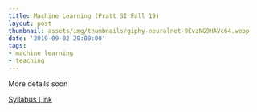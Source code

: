 ```yaml
---
title: Machine Learning (Pratt SI Fall 19)
layout: post
thumbnail: assets/img/thumbnails/giphy-neuralnet-9EvzNG9HAVc64.webp
date: '2019-09-02 20:00:00'
tags:
- machine learning
- teaching
---
```


More details soon

[Syllabus Link](/assets/machine_learning_info697-3_fall2019_syllabus.pdf)